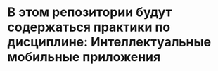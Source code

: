 # В этом репозитории будут содержаться практики по дисциплине: Интеллектуальные мобильные приложения
